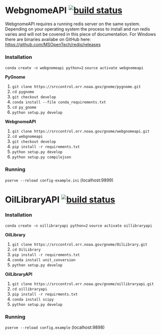 WebgnomeAPI [![build status](https://srccontrol.orr.noaa.gov/gnome/webgnomeapi/badges/master/build.svg)](https://srccontrol.orr.noaa.gov/gnome/webgnomeapi/commits/master)
============

WebgnomeAPI requires a running redis server on the same system. Depending on your operating system the process to install and run redis varies and will not be covered in this piece of documentation. 
For Windows there are binaries availabe on GitHub here:
https://github.com/MSOpenTech/redis/releases

### Installation
`conda create -n webgnomeapi python=2`
`source activate webgnomeapi`

__PyGnome__
1. `git clone https://srccontrol.orr.noaa.gov/gnome/pygnome.git`
2. `cd pygnome`
3. `git checkout develop`
4. `conda install --file conda_requirements.txt`
5. `cd py_gnome`
6. `python setup.py develop`

__WebgnomeAPI__
1. `git clone https://srccontrol.orr.noaa.gov/gnome/webgnomeapi.git`
2. `cd webgnomeapi`
3. `git checkout develop`
4. `pip install -r requirements.txt`
5. `python setup.py develop`
6. `python setup.py compilejson`

### Running
`pserve --reload config-example.ini` (localhost:9899)


OilLibraryAPI [![build status](https://srccontrol.orr.noaa.gov/gnome/oillibraryapi/badges/master/build.svg)](https://srccontrol.orr.noaa.gov/gnome/oillibraryapi/commits/master)
=============

### Installation
`conda create -n oillibraryapi python=2`
`source activate oillibraryapi`

__OilLibrary__
1. `git clone https://srccontrol.orr.noaa.gov/gnome/OilLibrary.git`
2. `cd OilLibrary`
3. `pip install -r requirements.txt`
4. `conda install unit_conversion`
5. `python setup.py develop`

__OilLibraryAPI__
1. `git clone https://srccontrol.orr.noaa.gov/gnome/oillibraryapi.git`
2. `cd oillibraryapi`
3. `pip install -r requirments.txt`
4. `conda install scipy`
5. `python setup.py develop`

### Running
`pserve --reload config.example` (localhost:9898)

